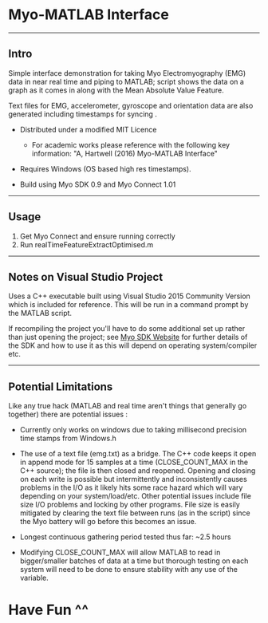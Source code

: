 # Myo-MATLAB Interface

----
## Intro
Simple interface demonstration for taking Myo Electromyography (EMG) data in near real time and piping to MATLAB; script shows the data on a graph as it comes in along with the Mean Absolute Value Feature.

Text files for EMG, accelerometer, gyroscope and orientation data are also generated including timestamps for syncing .

* Distributed under a modified MIT Licence
	* For academic works please reference with the following key information: "A, Hartwell (2016) Myo-MATLAB Interface"

* Requires Windows (OS based high res timestamps).

* Build using Myo SDK 0.9 and Myo Connect 1.01 

----
## Usage
1. Get Myo Connect and ensure running correctly 
2. Run realTimeFeatureExtractOptimised.m

----
## Notes on Visual Studio Project
Uses a C++ executable built using Visual Studio 2015 Community Version which is included for reference. This will be run in a command prompt by the MATLAB script.

If recompiling the project you'll have to do some additional set up rather than just opening the project; see [Myo SDK Website](https://developer.thalmic.com/docs/api_reference/platform/the-sdk.html) for further details of the SDK and how to use it as this will depend on operating system/compiler etc.

----
## Potential Limitations
Like any true hack (MATLAB and real time aren't things that generally go together) there are potential issues :

* Currently only works on windows due to taking millisecond precision time stamps from Windows.h 

* The use of a text file (emg.txt) as a bridge. The C++ code keeps it open in append mode for 15 samples at a time (CLOSE\_COUNT\_MAX in the C++ source); the file is then closed and reopened. Opening and closing on each write is possible but intermittently and inconsistently causes problems in the I/O as it likely hits some race hazard which will vary depending on your system/load/etc. Other potential issues include file size I/O problems and locking by other programs. File size is easily mitigated by clearing the text file between runs (as in the script) since the Myo battery will go before this becomes an issue.

* Longest continuous gathering period tested thus far: ~2.5 hours

* Modifying CLOSE\_COUNT\_MAX will allow MATLAB to read in bigger/smaller batches of data at a time but thorough testing on each system will need to be done to ensure stability with any use of the variable. 

# Have Fun ^^
